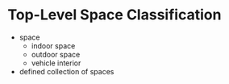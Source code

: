 # Top-Level Space Classification

* space
    * indoor space
    * outdoor space
    * vehicle interior
* defined collection of spaces